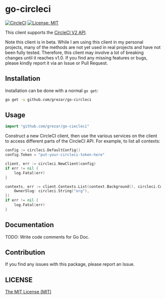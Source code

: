 # go-circleci

[![CircleCI](https://circleci.com/gh/grezar/go-circleci/tree/main.svg?style=svg)](https://circleci.com/gh/grezar/go-circleci/tree/main)
[![License: MIT](https://img.shields.io/badge/License-MIT-yellow.svg)](https://opensource.org/licenses/MIT)

This client supports the [CircleCI V2 API](https://circleci.com/docs/api/v2/).

Note this client is in beta. While I am using this client in my personal
projects, many of the methods are not yet used in real projects and have not
been fully tested. Therefore, this client may involve a lot of breaking changes
until it reaches v1.0. If you find any missing features or bugs, please kindly
report it via an Issue or Pull Request.

## Installation

Installation can be done with a normal `go get`:

```sh
go get -u github.com/grezar/go-circleci
```

## Usage

```go
import "github.com/grezar/go-ciecleci"
```

Construct a new CircleCI client, then use the various services on the client to
access different parts of the CircleCI API. For example, to list all contexts:

```go
config := circleci.DefaultConfig()
config.Token = "put-your-circleci-token-here"

client, err := circleci.NewClient(config)
if err != nil {
	log.Fatal(err)
}

contexts, err := client.Contexts.List(context.Background(), circleci.ContextListOptions{
	OwnerSlug: circleci.String("org"),
})
if err != nil {
	log.Fatal(err)
}
```

## Documentation
TODO: Write code comments for Go Doc.

## Contribution
If you find any issues with this package, please report an Issue.

## LICENSE
[The MIT License (MIT)](https://github.com/grezar/go-circleci/blob/main/LICENSE)
